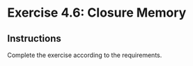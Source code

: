 # Exercise 4.6: Closure Memory

## Instructions

Complete the exercise according to the requirements.
